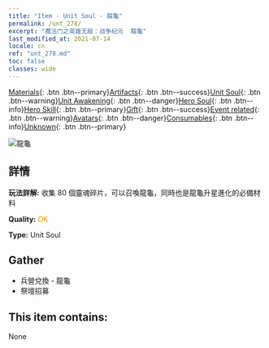 ```yaml
---
title: "Item - Unit Soul - 龍龜"
permalink: /unt_278/
excerpt: "魔法门之英雄无敌：战争纪元  龍龜"
last_modified_at: 2021-07-14
locale: cn
ref: "unt_278.md"
toc: false
classes: wide
---
```

 [Materials](/ItemsCN/){: .btn .btn--primary}[Artifacts](/ItemsCN/Artifacts/){: .btn .btn--success}[Unit Soul](/ItemsCN/UnitSoul/){: .btn .btn--warning}[Unit Awakening](/ItemsCN/UnitAwakening/){: .btn .btn--danger}[Hero Soul](/ItemsCN/HeroSoul/){: .btn .btn--info}[Hero Skill](/ItemsCN/HeroSkill/){: .btn .btn--primary}[Gift](/ItemsCN/Gift/){: .btn .btn--success}[Event related](/ItemsCN/Events/){: .btn .btn--warning}[Avatars](/ItemsCN/Avatars/){: .btn .btn--danger}[Consumables](/ItemsCN/Consumables/){: .btn .btn--info}[Unknown](/ItemsCN/Unknown/){: .btn .btn--primary}

 ![龍龜](/images/u/ti_longgui.jpg)

## 詳情
 **玩法詳解:** 收集 80 個靈魂碎片，可以召喚龍龜，同時也是龍龜升星進化的必備材料

 **Quality:** <span style="color: #FF8C00">OK</span>

 **Type:** Unit Soul

## Gather

*    兵營兌換 - 龍龜 
*    祭壇招募 

## This item contains:

  None

